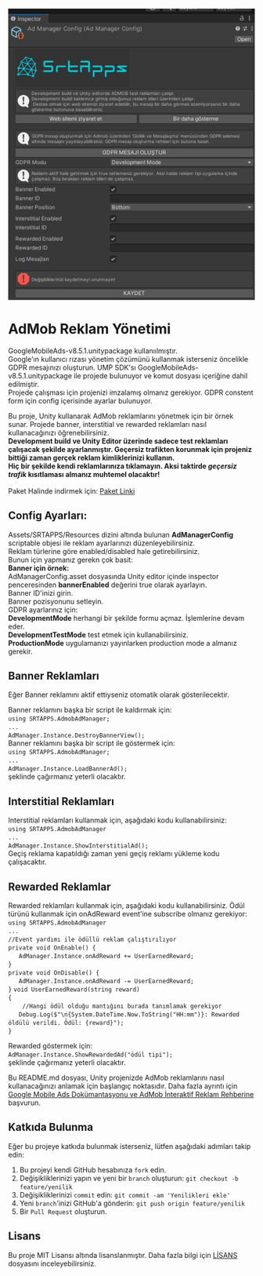 ![Cover Image](https://raw.githubusercontent.com/ysalihtuncel/AdmobSample/main/Assets/SRTAPPS/Sprites/cover_new.png)

# AdMob Reklam Yönetimi
GoogleMobileAds-v8.5.1.unitypackage kullanıılmıştır.<br>
Google'ın kullanıcı rızası yönetim çözümünü kullanmak isterseniz öncelikle GDPR mesajınızı oluşturun. UMP SDK'sı GoogleMobileAds-v8.5.1.unitypackage ile projede bulunuyor ve komut dosyası içeriğine dahil edilmiştir.<br>
Projede çalışması için projenizi imzalamış olmanız gerekiyor. GDPR constent form için config içerisinde ayarlar bulunuyor.<br>

Bu proje, Unity kullanarak AdMob reklamlarını yönetmek için bir örnek sunar. Projede banner, interstitial ve rewarded reklamları nasıl kullanacağınızı öğrenebilirsiniz.<br>
**Development build ve Unity Editor üzerinde sadece test reklamları çalışacak şekilde ayarlanmıştır. Geçersiz trafikten korunmak için projeniz bittiği zaman gerçek reklam kimliklerinizi kullanın.<br>
Hiç bir şekilde kendi reklamlarınıza tıklamayın. Aksi taktirde _geçersiz trafik_ kısıtlaması almanız muhtemel olacaktır!**<br>
<br>
Paket Halinde indirmek için:
[Paket Linki](https://drive.google.com/file/d/11MObyy09AiQ9SFIMQC_3x9Ib9fEzFKXr/view?usp=sharing)<br>

## Config Ayarları:
Assets/SRTAPPS/Resources dizini altında bulunan **AdManagerConfig** scriptable objesi ile reklam ayarlarınızı düzenleyebilirsiniz.<br> Reklam türlerine göre enabled/disabled hale getirebilirsiniz.<br>
Bunun için yapmanız gerekn çok basit:<br>
  **Banner için örnek:**<br>
  AdManagerConfig.asset dosyasında Unity editor içinde inspector penceresinden **bannerEnabled** değerini true olarak ayarlayın.<br>
  Banner ID'inizi girin.<br>
  Banner pozisyonunu setleyin.<br>
GDPR ayarlarınız için:<br>
  **DevelopmentMode** herhangi bir şekilde formu açmaz. İşlemlerine devam eder.<br>
  **DevelopmentTestMode** test etmek için kullanabilirsiniz.<br>
  **ProductionMode** uygulamanızı yayınlarken production mode a almanız gerekir.<br>

## Banner Reklamları
Eğer Banner reklamını aktif ettiyseniz otomatik olarak gösterilecektir.<br>

Banner reklamını başka bir script ile kaldırmak için:<br>
 `using SRTAPPS.AdmobAdManager;`<br>
   `...`<br>
   `AdManager.Instance.DestroyBannerView();`<br>
Banner reklamını başka bir script ile göstermek için:<br>
   `using SRTAPPS.AdmobAdManager;`<br>
   `...`<br>
   `AdManager.Instance.LoadBannerAd();`<br>
şeklinde çağırmanız yeterli olacaktır.<br>

## Interstitial Reklamları
Interstitial reklamları kullanmak için, aşağıdaki kodu kullanabilirsiniz:<br>
`using SRTAPPS.AdmobAdManager`<br>
`...`<br>
`AdManager.Instance.ShowInterstitialAd();`<br>
Geçiş reklama kapatıldığı zaman yeni geçiş reklamı yükleme kodu çalışacaktır.<br>

## Rewarded Reklamlar
Rewarded reklamları kullanmak için, aşağıdaki kodu kullanabilirsiniz. Ödül türünü kullanmak için onAdReward event'ine subscribe olmanız gerekiyor:<br>
`using SRTAPPS.AdmobAdManager`<br>
`...`<br>
`//Event yardımı ile ödüllü reklam çalıştırılıyor`<br>
`private void OnEnable() {`<br>
 `   AdManager.Instance.onAdReward += UserEarnedReward;`<br>
`}`<br>
`private void OnDisable() {`<br>
`   AdManager.Instance.onAdReward -= UserEarnedReward;`<br>
`}`
`void UserEarnedReward(string reward)`<br>
`{`<br>
`    //Hangi ödül olduğu mantığını burada tanımlamak gerekiyor`<br>
`   Debug.Log($"\n{System.DateTime.Now.ToString("HH:mm")}: Rewarded öldülü verildi. Ödül: {reward}");`<br>
`}`<br>

Rewarded göstermek için:<br>
`AdManager.Instance.ShowRewardedAd("ödül tipi");`<br>
şeklinde çağırmanız yeterli olacaktır.<br>


Bu README.md dosyası, Unity projenizde AdMob reklamlarını nasıl kullanacağınızı anlamak için başlangıç ​​noktasıdır. Daha fazla ayrıntı için [Google Mobile Ads Dokümantasyonu ve AdMob İnteraktif Reklam Rehberine](https://developers.google.com/admob/unity/quick-start) başvurun.

## Katkıda Bulunma

Eğer bu projeye katkıda bulunmak isterseniz, lütfen aşağıdaki adımları takip edin:

1. Bu projeyi kendi GitHub hesabınıza `fork` edin.
2. Değişikliklerinizi yapın ve yeni bir `branch` oluşturun: `git checkout -b feature/yenilik`
3. Değişikliklerinizi `commit` edin: `git commit -am 'Yenilikleri ekle'`
4. Yeni `branch`'inizi GitHub'a gönderin: `git push origin feature/yenilik`
5. Bir `Pull Request` oluşturun.

## Lisans

Bu proje MIT Lisansı altında lisanslanmıştır. Daha fazla bilgi için [LİSANS](LICENSE) dosyasını inceleyebilirsiniz.
